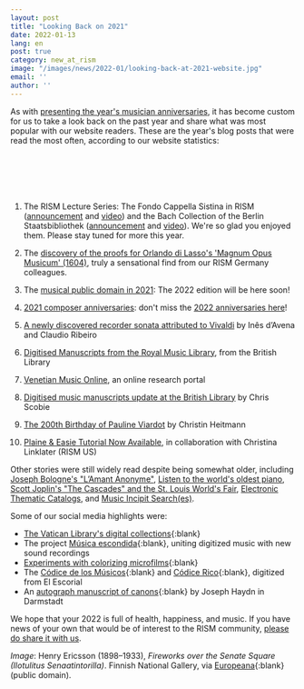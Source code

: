 ```yaml
---
layout: post
title: "Looking Back on 2021"
date: 2022-01-13
lang: en
post: true
category: new_at_rism
image: "/images/news/2022-01/looking-back-at-2021-website.jpg"
email: ''
author: ''
---
```


As with [presenting the year's musician anniversaries](/musical_anniversaries/2022/01/10/musician-anniversaries-2022.html), it has become custom for us to take a look back on the past year and share what was most popular with our website readers. These are the year's blog posts that were read the most often, according to our website statistics:  
&nbsp;  
&nbsp;  
&nbsp;  
&nbsp;   
&nbsp;  

1. The RISM Lecture Series: The Fondo Cappella Sistina in RISM ([announcement](/events/2021/01/11/first-rism-lecture-fondo-cappella-sistina.html) and [video](/events/2021/03/04/rism-lecture-cappella-sistina-online.html)) and the Bach Collection of the Berlin Staatsbibliothek ([announcement](/events/2021/04/29/second-rism-lecture-bach-collection-berlin-staatsbibliothek.html) and [video](/events/2021/07/08/rism-lecture-bach-collection-berlin-staatsbibliothek-now-online.html)). We're so glad you enjoyed them. Please stay tuned for more this year.

2. The [discovery of the proofs for Orlando di Lasso's 'Magnum Opus Musicum' (1604)](/rediscovered/2021/03/15/proofs-orlando-di-lasso-magnum-opus-musicum.html), truly a sensational find from our RISM Germany colleagues.  

3. The [musical public domain in 2021](/in_the_news/2021/02/22/public-domain-music-2021.html): The 2022 edition will be here soon!

4. [2021 composer anniversaries](/musical_anniversaries/2021/01/14/composer-anniversaries-2021.html): don't miss the [2022 anniversaries here](/musical_anniversaries/2022/01/10/musician-anniversaries-2022.html)!

5. [A newly discovered recorder sonata attributed to Vivaldi](/rediscovered/2021/11/08/a-newly-discovered-recorder-sonata-attributed-to-vivaldi.html) by Inês d’Avena and Claudio Ribeiro

6. [Digitised Manuscripts from the Royal Music Library](/library_collections/2021/08/16/digitised-manuscripts-from-the-royal-music-library.html), from the British Library

7. [Venetian Music Online](/electronic_resources/2021/06/28/venetian-music-online.html), an online research portal

8. [Digitised music manuscripts update at the British Library](/library_collections/2021/10/18/british-library-digitised-music-manuscripts-update.html) by Chris Scobie

9. [The 200th Birthday of Pauline Viardot](/musical_anniversaries/2021/07/15/200th-birthday-pauline-viardot.html) by Christin Heitmann

10. [Plaine & Easie Tutorial Now Available](/new_at_rism/2021/06/10/plaine-easie-code-new-tutorial.html), in collaboration with Christina Linklater (RISM US)

Other stories were still widely read despite being somewhat older, including [Joseph Bologne's "L’Amant Anonyme"](/new_publications/2020/12/07/joseph-bolognes-lamant-anonyme.html), [Listen to the world's oldest piano](/rediscovered/2014/05/28/listen-to-the-worlds-oldest-piano.html), [Scott Joplin's "The Cascades" and the St. Louis World's Fair](/musical_anniversaries/2017/03/30/scott-joplins-the-cascades-and-the-st-louis-worlds.html), [Electronic Thematic Catalogs](/new_at_rism/2020/11/09/electronic-thematic-catalogs.html), and [Music Incipit Search(es)](/rism_online_catalog/2016/11/10/music-incipit-searchesthe-incipit-search-in-the.html).

Some of our social media highlights were:
- [The Vatican Library's digital collections](https://digi.vatlib.it/mss/Capp.Sist){:blank}
- The project [Música escondida](http://www.escond.es/musicaescondida){:blank}, uniting digitized music with new sound recordings
- [Experiments with colorizing microfilms](https://twitter.com/PonteIneptique/status/1435163187494727680){:blank}
- The [Códice de los Músicos](https://bit.ly/3x4mGDE){:blank} and [Códice Rico](https://bit.ly/3dpdZfe){:blank}, digitized from El Escorial
- An [autograph manuscript of canons](http://tudigit.ulb.tu-darmstadt.de/show/Mus-Ms-989){:blank} by Joseph Haydn in Darmstadt

We hope that your 2022 is full of health, happiness, and music. If you have news of your own that would be of interest to the RISM community, [please do share it with us](/community/share-your-news.html).

_Image_: Henry Ericsson (1898–1933), _Fireworks over the Senate Square (Ilotulitus Senaatintorilla)_. Finnish National Gallery, via [Europeana](https://www.europeana.eu/de/item/2021012/app_si_C_IV_1107?lang=en){:blank} (public domain).
